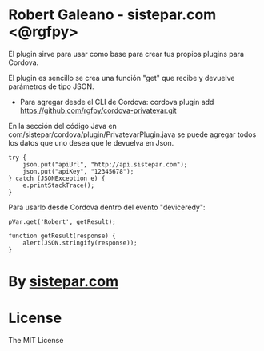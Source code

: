 # Robert Galeano - sistepar.com <@rgfpy>

El plugin sirve para usar como base para crear tus propios plugins para Cordova.

El plugin es sencillo se crea una función "get" que recibe y devuelve parámetros de tipo JSON.

* Para agregar desde el CLI de Cordova:
	cordova plugin add https://github.com/rgfpy/cordova-privatevar.git

En la sección del código Java en com/sistepar/cordova/plugin/PrivatevarPlugin.java se puede agregar todos los datos 
que uno desea que le devuelva en Json.

	try {
		json.put("apiUrl", "http://api.sistepar.com");
		json.put("apiKey", "12345678");
	} catch (JSONException e) {
		e.printStackTrace();
	}


Para usarlo desde Cordova dentro del evento "deviceredy":

	pVar.get('Robert', getResult);
	
	function getResult(response) {
		alert(JSON.stringify(response));
	}


# By <a href="http://sistepar.com">sistepar.com</a>

# License
The MIT License